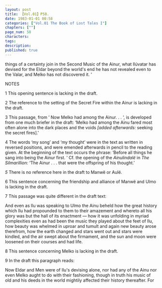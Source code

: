 ```yaml
---
layout: post
title: 【Vol.01】P58.
date: 1983-01-01 00:58
categories: ["Vol.01 The Book of Lost Tales I"]
chapters: [""]
page_num: 58
characters: 
tags: 
description: 
published: true
---
```


<p style="text-indent: 0;">
things of a certainty join in the Second Music of the Ainur, what Ilúvatar has devised for the Eldar beyond the world's end he has not revealed even to the Valar, and Melko has not discovered it. ’
</p>

NOTES

1  This opening sentence is lacking in the draft.

2 The reference to the setting of the Secret Fire within the Ainur is lacking in the draft.

3 This passage, from ’ Now Melko had among the Ainur. . . ’, is developed from one much briefer in the draft: ‘Melko had among the Ainu fared most often alone into the dark places and the voids <I>[added afterwards: </I>seeking the secret fires].’

4 The words ‘my song’ and ‘my thought’ were in the text as written in reversed positions, and were emended afterwards in pencil to the reading given. At the beginning of the text occurs the phrase: ‘Before all things he sang into being the Ainur first. ’ Cf. the opening of the <I>Ainulindalë </I>in <I>The Silmarillion: </I>‘The Ainur . . . that were the offspring of his thought.’

<I>5 </I>There is no reference here in the draft to Manwë or Aulë.

6 This sentence concerning the friendship and alliance of Manwë and Ulmo is lacking in the draft.

7 This passage was quite different in the draft text:

And even as Ilu was speaking to Ulmo the Ainu beheld how the great history which Ilu had propounded to them to their amazement and whereto all his glory was but the hall of its enactment — how it was unfolding in myriad complexities even as had been the music they played about the feet of Ilu, how beauty was whelmed in uproar and tumult and again new beauty arose therefrom, how the earth changed and stars went out and stars were kindled, and the air swept about the firmament, and the sun and moon were loosened on their courses and had life.

8  This sentence concerning Melko is lacking in the draft.

9 In the draft this paragraph reads:

Now Eldar and Men were of Ilu's devising alone, nor had any of the Ainu nor even Melko aught to do with their fashioning, though in truth his music of old and his deeds in the world mightily affected their history thereafter. For

